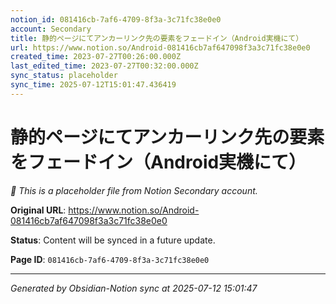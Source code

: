 ```yaml
---
notion_id: 081416cb-7af6-4709-8f3a-3c71fc38e0e0
account: Secondary
title: 静的ページにてアンカーリンク先の要素をフェードイン（Android実機にて）
url: https://www.notion.so/Android-081416cb7af647098f3a3c71fc38e0e0
created_time: 2023-07-27T00:26:00.000Z
last_edited_time: 2023-07-27T00:32:00.000Z
sync_status: placeholder
sync_time: 2025-07-12T15:01:47.436419
---
```


# 静的ページにてアンカーリンク先の要素をフェードイン（Android実機にて）

*🔄 This is a placeholder file from Notion Secondary account.*

**Original URL**: https://www.notion.so/Android-081416cb7af647098f3a3c71fc38e0e0

**Status**: Content will be synced in a future update.

**Page ID**: `081416cb-7af6-4709-8f3a-3c71fc38e0e0`

---

*Generated by Obsidian-Notion sync at 2025-07-12 15:01:47*
